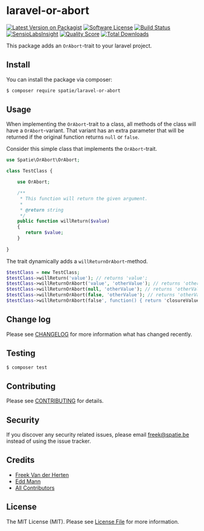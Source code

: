 # laravel-or-abort

[![Latest Version on Packagist](https://img.shields.io/packagist/v/spatie/laravel-or-abort.svg?style=flat-square)](https://packagist.org/packages/spatie/laravel-or-abort)
[![Software License](https://img.shields.io/badge/license-MIT-brightgreen.svg?style=flat-square)](LICENSE.md)
[![Build Status](https://img.shields.io/travis/spatie/laravel-or-abort/master.svg?style=flat-square)](https://travis-ci.org/spatie/laravel-or-abort)
[![SensioLabsInsight](https://img.shields.io/sensiolabs/i/4e770b13-3d06-4494-8cb1-accbd350de0c.svg?style=flat-square)](https://insight.sensiolabs.com/projects/4e770b13-3d06-4494-8cb1-accbd350de0c)
[![Quality Score](https://img.shields.io/scrutinizer/g/spatie/laravel-or-abort.svg?style=flat-square)](https://scrutinizer-ci.com/g/spatie/laravel-or-abort)
[![Total Downloads](https://img.shields.io/packagist/dt/spatie/laravel-or-abort.svg?style=flat-square)](https://packagist.org/packages/spatie/laravel-or-abort)

This package adds an `OrAbort`-trait to your laravel project.

## Install

You can install the package via composer:
``` bash
$ composer require spatie/laravel-or-abort
```

## Usage

When implementing the `OrAbort`-trait to a class, all methods of the class will have a `OrAbort`-variant.
That variant has an extra parameter that will be returned if the original function returns `null` or `false`.

Consider this simple class that implements the `OrAbort`-trait.

```php
use Spatie\OrAbort\OrAbort;

class TestClass {

    use OrAbort;

    /**
     * This function will return the given argument.
     *
     * @return string
     */
    public function willReturn($value)
    {
       return $value;
    }
  
}
```

The trait dynamically adds a `willReturnOrAbort`-method. 

```php
$testClass = new TestClass;
$testClass->willReturn('value'); // returns 'value';
$testClass->willReturnOrAbort('value', 'otherValue'); // returns 'otherValue';
$testClass->willReturnOrAbort(null, 'otherValue'); // returns 'otherValue';
$testClass->willReturnOrAbort(false, 'otherValue'); // returns 'otherValue';
$testClass->willReturnOrAbort(false', function() { return 'closureValue'; }); // returns 'closureValue';
```

## Change log

Please see [CHANGELOG](CHANGELOG.md) for more information what has changed recently.

## Testing

``` bash
$ composer test
```

## Contributing

Please see [CONTRIBUTING](CONTRIBUTING.md) for details.

## Security

If you discover any security related issues, please email freek@spatie.be instead of using the issue tracker.

## Credits

- [Freek Van der Herten](https://murze.be)
- [Edd Mann](https://twitter.com/edd_mann)
- [All Contributors](../../contributors)

## License

The MIT License (MIT). Please see [License File](LICENSE.md) for more information.
